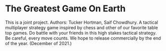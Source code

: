 # The Greatest Game On Earth
This is a joint project. Authors: Tucker Hortman, Saif Chowdhury. A tactical multiplayer strategy game inspired by chess and other of our favorite table top games. Do battle with your friends in this high stakes tactical strategy. Be careful, every move counts. 
We hope to release commercially by the end of the year. (December of 2021.)
